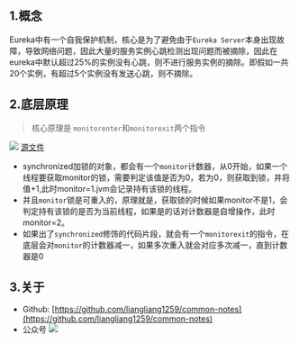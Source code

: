 ## 1.概念
Eureka中有一个自我保护机制，核心是为了避免由于`Eureka Server`本身出现故障，导致网络问题，因此大量的服务实例心跳检测出现问题而被摘除，因此在eureka中默认超过25%的实例没有心跳，则不进行服务实例的摘除。即假如一共20个实例，有超过5个实例没有发送心跳，则不摘除。

## 2.底层原理
> 核心原理是 `monitorenter`和`monitorexit`两个指令

![](https://tva1.sinaimg.cn/large/0081Kckwly1gmdzegqe3kj313o0u0ad5.jpg)
[源文件](https://processon.com/diagraming/5ff52dcc7d9c0805641914c2)
 - synchronized加锁的对象，都会有一个`monitor`计数器，从0开始，如果一个线程要获取monitor的锁，需要判定该值是否为0，若为0，则获取到锁，并将值+1,此时monitor=1.jvm会记录持有该锁的线程。
 - 并且`monitor`锁是可重入的，原理就是，获取锁的时候如果monitor不是1，会判定持有该锁的是否为当前线程，如果是的话对计数器是自增操作，此时monitor=2。
 - 如果出了`synchronized`修饰的代码片段，就会有一个`monitorexit`的指令，在底层会对`monitor`的计数器减一，如果多次重入就会对应多次减一，直到计数器是0


## 3.关于
 - Github: [https://github.com/liangliang1259/common-notes](https://github.com/liangliang1259/common-notes)
 - 公众号
![](https://tva1.sinaimg.cn/large/007S8ZIlly1giznpxhgdvj3076076gm3.jpg)